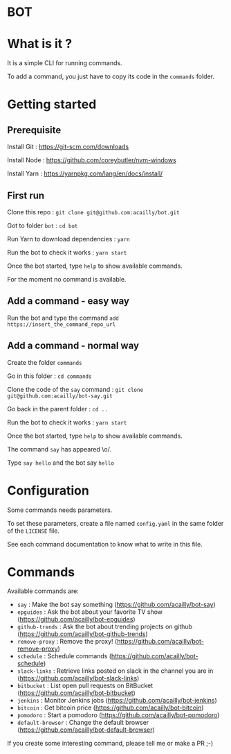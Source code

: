 # BOT

# What is it ?

It is a simple CLI for running commands.

To add a command, you just have to copy its code in the `commands` folder.

# Getting started

## Prerequisite

Install Git : https://git-scm.com/downloads

Install Node : https://github.com/coreybutler/nvm-windows

Install Yarn : https://yarnpkg.com/lang/en/docs/install/

## First run

Clone this repo : `git clone git@github.com:acailly/bot.git`

Got to folder `bot` : `cd bot`

Run Yarn to download dependencies : `yarn`

Run the bot to check it works : `yarn start`

Once the bot started, type `help` to show available commands.

For the moment no command is available.

## Add a command - easy way

Run the bot and type the command `add https://insert_the_command_repo_url`

## Add a command - normal way

Create the folder `commands`

Go in this folder : `cd commands`

Clone the code of the `say` command : `git clone git@github.com:acailly/bot-say.git`

Go back in the parent folder : `cd ..`

Run the bot to check it works : `yarn start`

Once the bot started, type `help` to show available commands.

The command `say` has appeared \o/.

Type `say hello` and the bot say `hello`

# Configuration

Some commands needs parameters.

To set these parameters, create a file named `config.yaml` in the same folder of the `LICENSE` file.

See each command documentation to know what to write in this file.

# Commands

Available commands are:

* `say` : Make the bot say something (https://github.com/acailly/bot-say)
* `epguides` : Ask the bot about your favorite TV show (https://github.com/acailly/bot-epguides)
* `github-trends` : Ask the bot about trending projects on github (https://github.com/acailly/bot-github-trends)
* `remove-proxy` : Remove the proxy! (https://github.com/acailly/bot-remove-proxy)
* `schedule` : Schedule commands (https://github.com/acailly/bot-schedule)
* `slack-links` : Retrieve links posted on slack in the channel you are in (https://github.com/acailly/bot-slack-links)
* `bitbucket` : List open pull requests on BitBucket (https://github.com/acailly/bot-bitbucket)
* `jenkins` : Monitor Jenkins jobs (https://github.com/acailly/bot-jenkins)
* `bitcoin` : Get bitcoin price (https://github.com/acailly/bot-bitcoin)
* `pomodoro` : Start a pomodoro (https://github.com/acailly/bot-pomodoro)
* `default-browser` : Change the default browser (https://github.com/acailly/bot-default-browser)

If you create some interesting command, please tell me or make a PR ;-)
